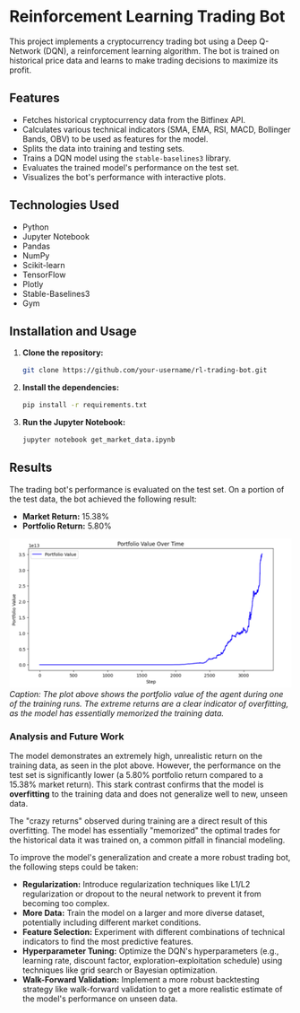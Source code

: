 # Reinforcement Learning Trading Bot

This project implements a cryptocurrency trading bot using a Deep Q-Network (DQN), a reinforcement learning algorithm. The bot is trained on historical price data and learns to make trading decisions to maximize its profit.

## Features

*   Fetches historical cryptocurrency data from the Bitfinex API.
*   Calculates various technical indicators (SMA, EMA, RSI, MACD, Bollinger Bands, OBV) to be used as features for the model.
*   Splits the data into training and testing sets.
*   Trains a DQN model using the `stable-baselines3` library.
*   Evaluates the trained model's performance on the test set.
*   Visualizes the bot's performance with interactive plots.

## Technologies Used

*   Python
*   Jupyter Notebook
*   Pandas
*   NumPy
*   Scikit-learn
*   TensorFlow
*   Plotly
*   Stable-Baselines3
*   Gym

## Installation and Usage

1.  **Clone the repository:**
    ```bash
    git clone https://github.com/your-username/rl-trading-bot.git
    ```
2.  **Install the dependencies:**
    ```bash
    pip install -r requirements.txt
    ```
3.  **Run the Jupyter Notebook:**
    ```bash
    jupyter notebook get_market_data.ipynb
    ```

## Results

The trading bot's performance is evaluated on the test set. On a portion of the test data, the bot achieved the following result:

*   **Market Return:** 15.38%
*   **Portfolio Return:** 5.80%

![Training Performance](results.png)
*Caption: The plot above shows the portfolio value of the agent during one of the training runs. The extreme returns are a clear indicator of overfitting, as the model has essentially memorized the training data.*

### Analysis and Future Work

The model demonstrates an extremely high, unrealistic return on the training data, as seen in the plot above. However, the performance on the test set is significantly lower (a 5.80% portfolio return compared to a 15.38% market return). This stark contrast confirms that the model is **overfitting** to the training data and does not generalize well to new, unseen data.

The "crazy returns" observed during training are a direct result of this overfitting. The model has essentially "memorized" the optimal trades for the historical data it was trained on, a common pitfall in financial modeling.

To improve the model's generalization and create a more robust trading bot, the following steps could be taken:

*   **Regularization:** Introduce regularization techniques like L1/L2 regularization or dropout to the neural network to prevent it from becoming too complex.
*   **More Data:** Train the model on a larger and more diverse dataset, potentially including different market conditions.
*   **Feature Selection:** Experiment with different combinations of technical indicators to find the most predictive features.
*   **Hyperparameter Tuning:** Optimize the DQN's hyperparameters (e.g., learning rate, discount factor, exploration-exploitation schedule) using techniques like grid search or Bayesian optimization.
*   **Walk-Forward Validation:** Implement a more robust backtesting strategy like walk-forward validation to get a more realistic estimate of the model's performance on unseen data.